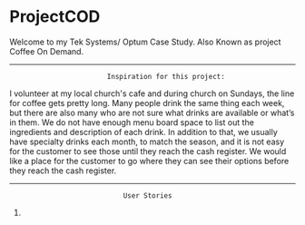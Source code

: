 # ProjectCOD

Welcome to my Tek Systems/ Optum Case Study. Also Known as project Coffee On Demand.

-----------------------------------------------------------------------------------------------------------------------------------
                            Inspiration for this project:
I volunteer at my local church's cafe and during church on Sundays, the line for coffee gets pretty long.
Many people drink the same thing each week, but there are also many who are not sure what drinks are available
or what’s in them. We do not have enough menu board space to list out the ingredients and description of each drink.
In addition to that, we usually have specialty drinks each month, to match the season, and it is not easy for the
customer to see those until they reach the cash register. We would like a place for the customer to go where they can see their
options before they reach the cash register.

------------------------------------------------------------------------------------------------------------------------------------
                                User Stories
1. 
